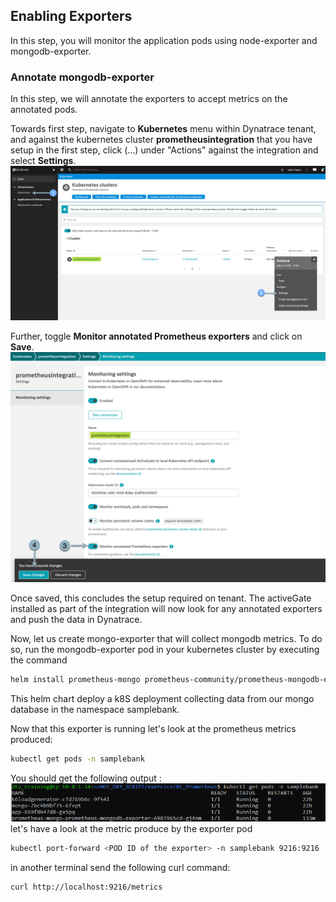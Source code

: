 ##  Enabling Exporters
In this step, you will monitor the application pods using node-exporter and mongodb-exporter.


### Annotate mongodb-exporter
In this step, we will annotate the exporters to accept metrics on the annotated pods.

Towards first step, navigate to **Kubernetes** menu within Dynatrace tenant, and against the kubernetes cluster **prometheusintegration** that you have setup in the first step, click (...) under "Actions" against the integration and select **Settings**.
![step-1](../../../assets/images/step_1_prometheus_annotation.png)

Further, toggle **Monitor annotated Prometheus exporters** and click on **Save**.
![step-2](../../../assets/images/step_2_prometheus_annotation.png)

Once saved, this concludes the setup required on tenant. The activeGate installed as part of the integration will now look for any annotated exporters and push the data in Dynatrace.

Now, let us create mongo-exporter that will collect mongodb metrics. To do so, run the mongodb-exporter pod in your kubernetes cluster by executing the command 
```sh
helm install prometheus-mongo prometheus-community/prometheus-mongodb-exporter --set mongodb.uri=mongodb://d1prumworkshop:password@mongo.samplebank.svc.cluster.local:27017/?authSource=admin,serviceMonitor.enabled=false -n samplebank
```
This helm chart deploy a k8S deployment collecting data from our mongo database in the namespace samplebank.

Now that this exporter is running let's look at the prometheus metrics produced:
```sh
kubectl get pods -n samplebank
```
You should get the following output :
![step-3](../../../assets/images/prometheus_exporter.png)
let's have a look at the metric produce by the exporter pod
```sh
kubectl port-forward <POD ID of the exporter> -n samplebank 9216:9216
```
in another terminal send the following curl command:
```sh
curl http://localhost:9216/metrics
```

<!-- ------------------------ -->
